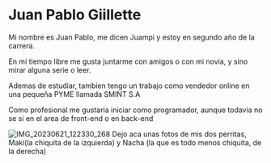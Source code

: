 <h1>Juan Pablo Giillette</h1>

<p>Mi nombre es Juan Pablo, me dicen Juampi y estoy en segundo año de la carrera.</p>
<p>En mi tiempo libre me gusta juntarme con amigos o con mi novia, y sino mirar alguna serie o leer.</p>
<p>Ademas de estudiar, tambien tengo un trabajo como vendedor online en una pequeña PYME llamada SMINT S.A</p>
<p>Como profesional me gustaria iniciar como programador, aunque todavia no se si en el area de front-end o en back-end</p>



![IMG_20230621_122330_268](https://github.com/user-attachments/assets/2922e803-29e3-4d0d-b4a2-573c02b6ae63)
Dejo aca unas fotos de mis dos perritas, Maki(la chiquita de la izquierda) y Nacha (la que es todo menos chiquita, de la derecha)


